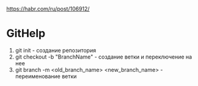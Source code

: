 https://habr.com/ru/post/106912/


# GitHelp
1. git init  - создание репозитория
2. git checkout -b "BranchName" - создание ветки и переключение на нее
3. git branch -m <old_branch_name> <new_branch_name> - переименование ветки
